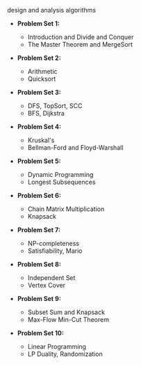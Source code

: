 design and analysis algorithms

- **Problem Set 1:**  
  - Introduction and Divide and Conquer  
  - The Master Theorem and MergeSort  

- **Problem Set 2:**  
  - Arithmetic  
  - Quicksort  

- **Problem Set 3:**  
  - DFS, TopSort, SCC  
  - BFS, Dijkstra  

- **Problem Set 4:**  
  - Kruskal's  
  - Bellman-Ford and Floyd-Warshall  

- **Problem Set 5:**  
  - Dynamic Programming  
  - Longest Subsequences  

- **Problem Set 6:**  
  - Chain Matrix Multiplication  
  - Knapsack  

- **Problem Set 7:**  
  - NP-completeness  
  - Satisfiability, Mario  

- **Problem Set 8:**  
  - Independent Set  
  - Vertex Cover  

- **Problem Set 9:**  
  - Subset Sum and Knapsack  
  - Max-Flow Min-Cut Theorem  

- **Problem Set 10:**  
  - Linear Programming  
  - LP Duality, Randomization  
